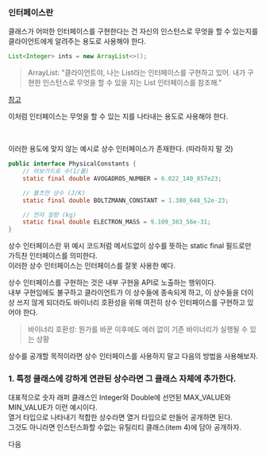 ### 인터페이스란 

클래스가 어떠한 인터페이스를 구현한다는 건 자신의 인스턴스로 무엇을 할 수 있는지를 클라이언트에게 알려주는 용도로 사용해야 한다.

```java
List<Integer> ints = new ArrayList<>();
```

> ArrayList: "클라이언트야, 나는 List라는 인터페이스를 구현하고 있어. 내가 구현한 인스턴스로 무엇을 할 수 있을 지는 List 인터페이스를 참조해."

[참고](https://github.com/Meet-Coder-Study/book-effective-java/blob/main/4%EC%9E%A5/22_%EC%9D%B8%ED%84%B0%ED%8E%98%EC%9D%B4%EC%8A%A4%EB%8A%94%20%ED%83%80%EC%9E%85%EC%9D%84%20%EC%A0%95%EC%9D%98%ED%95%98%EB%8A%94%20%EC%9A%A9%EB%8F%84%EB%A1%9C%EB%A7%8C%20%EC%82%AC%EC%9A%A9%ED%95%B4%EB%9D%BC_%ED%99%A9%EC%A4%80%ED%98%B8.md)

이처럼 인터페이스는 무엇을 할 수 있는 지를 나타내는 용도로 사용해야 한다.

<br/>

이러한 용도에 맞지 않는 예시로 상수 인터페이스가 존재한다. (따라하지 말 것)

```java
public interface PhysicalConstants {
    // 아보가드로 수(1/몰)
    static final double AVOGADROS_NUMBER = 6.022_140_857e23;

    // 볼츠만 상수 (J/K)
    static final double BOLTZMANN_CONSTANT = 1.380_648_52e-23;

    // 전자 질량 (kg)
    static final double ELECTRON_MASS = 9.109_383_56e-31;
}
```

상수 인터페이스란 위 예시 코드처럼 메서드없이 상수를 뜻하는 static final 필드로만 가득찬 인터페이스를 의미한다.<br/>
이러한 상수 인터페이스는 인터페이스를 잘못 사용한 예다.<br/>

상수 인터페이스를 구현하는 것은 내부 구현을 API로 노출하는 행위이다.<br/>
내부 구현임에도 불구하고 클라이언트가 이 상수들에 종속되게 하고, 이 상수들을 더이상 쓰지 않게 되더라도 바이너리 호환성을 위해 여전히 상수 인터페이스를 구현하고 있어야 한다.
> 바이너리 호환성: 뭔가를 바꾼 이후에도 에러 없이 기존 바이너리가 실행될 수 있는 상황

상수를 공개할 목적이라면 상수 인터페이스를 사용하지 말고 다음의 방법을 사용해보자.

### 1. 특정 클래스에 강하게 연관된 상수라면 그 클래스 자체에 추가한다.

대표적으로 숫자 래퍼 클래스인 Integer와 Double에 선언된 MAX_VALUE와 MIN_VALUE가 이런 예시이다.<br/>
열거 타입으로 나타내기 적합한 상수라면 열거 타입으로 만들어 공개하면 된다.<br/>
그것도 아니라면 인스턴스화할 수없는 유틸리티 클래스(item 4)에 담아 공개하자.

다음 



